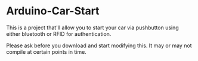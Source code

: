Arduino-Car-Start
=================

This is a project that'll allow you to start your car via pushbutton using either bluetooth or RFID for authentication.

Please ask before you download and start modifying this. It may or may not compile at certain points in time.
